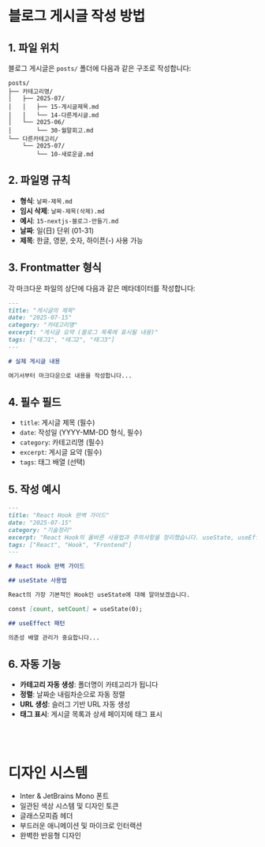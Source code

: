 # 블로그 게시글 작성 방법

## 1. 파일 위치
블로그 게시글은 `posts/` 폴더에 다음과 같은 구조로 작성합니다:

```
posts/
├── 카테고리명/
│   ├── 2025-07/
│   │   ├── 15-게시글제목.md
│   │   └── 14-다른게시글.md
│   └── 2025-06/
│       └── 30-월말회고.md
└── 다른카테고리/
    └── 2025-07/
        └── 10-새로운글.md
```

## 2. 파일명 규칙
- **형식**: `날짜-제목.md`
- **임시 삭제**: `날짜-제목(삭제).md`
- **예시**: `15-nextjs-블로그-만들기.md`
- **날짜**: 일(日) 단위 (01-31)
- **제목**: 한글, 영문, 숫자, 하이픈(-) 사용 가능

## 3. Frontmatter 형식
각 마크다운 파일의 상단에 다음과 같은 메타데이터를 작성합니다:

```markdown
---
title: "게시글의 제목"
date: "2025-07-15"
category: "카테고리명"
excerpt: "게시글 요약 (블로그 목록에 표시될 내용)"
tags: ["태그1", "태그2", "태그3"]
---

# 실제 게시글 내용

여기서부터 마크다운으로 내용을 작성합니다...
```

## 4. 필수 필드
- `title`: 게시글 제목 (필수)
- `date`: 작성일 (YYYY-MM-DD 형식, 필수)  
- `category`: 카테고리명 (필수)
- `excerpt`: 게시글 요약 (필수)
- `tags`: 태그 배열 (선택)

## 5. 작성 예시

```markdown
---
title: "React Hook 완벽 가이드"
date: "2025-07-15"
category: "기술정리"
excerpt: "React Hook의 올바른 사용법과 주의사항을 정리했습니다. useState, useEffect, useCallback 등을 다룹니다."
tags: ["React", "Hook", "Frontend"]
---

# React Hook 완벽 가이드

## useState 사용법

React의 가장 기본적인 Hook인 useState에 대해 알아보겠습니다.

const [count, setCount] = useState(0);

## useEffect 패턴

의존성 배열 관리가 중요합니다...
```

## 6. 자동 기능
- **카테고리 자동 생성**: 폴더명이 카테고리가 됩니다
- **정렬**: 날짜순 내림차순으로 자동 정렬  
- **URL 생성**: 슬러그 기반 URL 자동 생성
- **태그 표시**: 게시글 목록과 상세 페이지에 태그 표시


<br><br>  

# 디자인 시스템
- Inter & JetBrains Mono 폰트
- 일관된 색상 시스템 및 디자인 토큰
- 글래스모피즘 헤더
- 부드러운 애니메이션 및 마이크로 인터랙션
- 완벽한 반응형 디자인